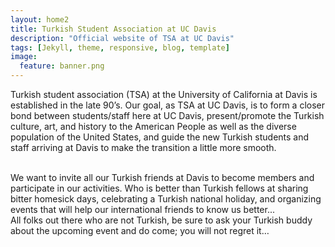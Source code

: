 ```yaml
---
layout: home2
title: Turkish Student Association at UC Davis
description: "Official website of TSA at UC Davis"
tags: [Jekyll, theme, responsive, blog, template]
image:
  feature: banner.png
---
```


Turkish student association (TSA) at the University of California at Davis is established in the late 90’s. Our goal, as TSA at UC Davis, is to form a closer bond between students/staff here at UC Davis, present/promote the Turkish culture, art, and history to the American People as well as the diverse population of the United States, and guide the new Turkish students and staff arriving at Davis to make the transition a little more smooth.

<br />
We want to invite all our Turkish friends at Davis to become members and participate in our activities. Who is better than Turkish fellows at sharing bitter homesick days, celebrating a Turkish national holiday, and organizing events that will help our international friends to know us better...

<br />
All folks out there who are not Turkish, be sure to ask your Turkish buddy about the upcoming event and do come; you will not regret it…
